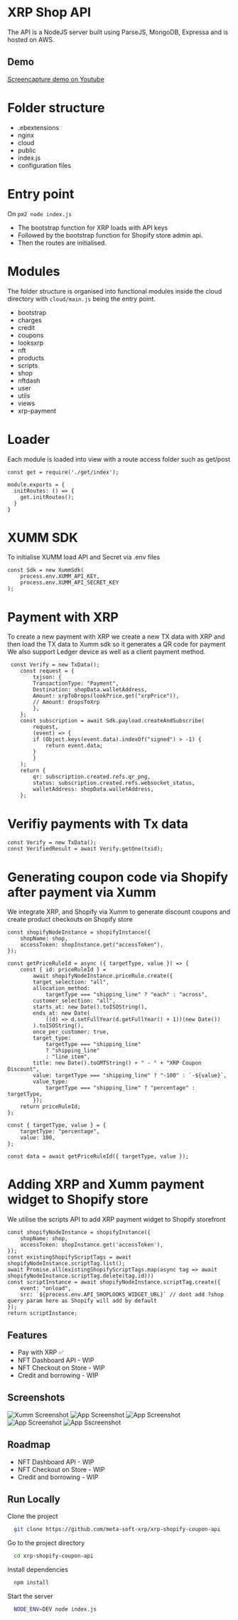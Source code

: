 
# XRP Shop API

The API is a NodeJS server built using ParseJS, MongoDB, Expressa and is hosted on AWS.

## Demo

  [Screencapture demo on Youtube](https://youtu.be/HlNEriQgSpc)

# Folder structure
  - .ebextensions
  - nginx
  - cloud
  - public
  - index.js
  - configuration files 

# Entry point

On ```pm2 node index.js``` 
 - The bootstrap function for XRP loads with API keys
 - Followed by the bootstrap function for Shopify store admin api.
 - Then the routes are initialised.

# Modules

The folder structure is organised into functional modules inside the cloud directory with ```cloud/main.js``` being the entry point.
 - bootstrap
 - charges
 - credit
 - coupons
 - looksxrp
 - nft
 - products
 - scripts
 - shop
 - nftdash
 - user
 - utils
 - views
 - xrp-payment

# Loader
Each module is loaded into view with a route access folder such as get/post
```
const get = require('./get/index');

module.exports = {
  initRoutes: () => {
    get.initRoutes();
  }
}
```

# XUMM SDK
To initialise XUMM load API and Secret via .env files
```
const Sdk = new XummSdk(
    process.env.XUMM_API_KEY,
    process.env.XUMM_API_SECRET_KEY
);
```

# Payment with XRP
To create a new payment with XRP we create a new TX data with XRP and then load the TX data to Xumm sdk so it generates a QR code for payment
We also support Ledger device as well as a client payment method.

```
 const Verify = new TxData();
    const request = {
        txjson: {
        TransactionType: "Payment",
        Destination: shopData.walletAddress,
        Amount: xrpToDrops(lookPrice.get("xrpPrice")),
        // Amount: dropsToXrp
        },
    };
    const subscription = await Sdk.payload.createAndSubscribe(
        request,
        (event) => {
        if (Object.keys(event.data).indexOf("signed") > -1) {
            return event.data;
        }
        }
    );
    return {
        qr: subscription.created.refs.qr_png,
        status: subscription.created.refs.websocket_status,
        walletAddress: shopData.walletAddress,
    };
```

# Verifiy payments with Tx data

```
const Verify = new TxData();
const VerifiedResult = await Verify.getOne(txid);
```

# Generating coupon code via Shopify after payment via Xumm

We integrate XRP, and Shopify via Xumm to generate discount coupons and create product checkouts on Shopify store

```
const shopifyNodeInstance = shopifyInstance({
    shopName: shop,
    accessToken: shopInstance.get("accessToken"),
});

const getPriceRuleId = async ({ targetType, value }) => {
    const { id: priceRuleId } =
        await shopifyNodeInstance.priceRule.create({
        target_selection: "all",
        allocation_method:
            targetType === "shipping_line" ? "each" : "across",
        customer_selection: "all",
        starts_at: new Date().toISOString(),
        ends_at: new Date(
            ((d) => d.setFullYear(d.getFullYear() + 1))(new Date())
        ).toISOString(),
        once_per_customer: true,
        target_type:
            targetType === "shipping_line"
            ? "shipping_line"
            : "line_item",
        title: new Date().toGMTString() + " - " + "XRP Coupon Discount",
        value: targetType === "shipping_line" ? "-100" : `-${value}`,
        value_type:
            targetType === "shipping_line" ? "percentage" : targetType,
        });
    return priceRuleId;
};

const { targetType, value } = {
    targetType: "percentage",
    value: 100,
};

const data = await getPriceRuleId({ targetType, value });
```

# Adding XRP and Xumm payment widget to Shopify store

We utilise the scripts API to add XRP payment widget to Shopify storefront

```
const shopifyNodeInstance = shopifyInstance({
    shopName: shop,
    accessToken: shopInstance.get('accessToken'),
});
const existingShopifyScriptTags = await shopifyNodeInstance.scriptTag.list();
await Promise.all(existingShopifyScriptTags.map(async tag => await shopifyNodeInstance.scriptTag.delete(tag.id)))
const scriptInstance = await shopifyNodeInstance.scriptTag.create({
    event: "onload",
    src: `${process.env.API_SHOPLOOKS_WIDGET_URL}` // dont add ?shop query param here as Shopify will add by default
});
return scriptInstance;
```








## Features

- Pay with XRP ✅
- NFT Dashboard API - WIP
- NFT Checkout on Store - WIP
- Credit and borrowing - WIP


## Screenshots
![Xumm Screenshot](https://github.com/meta-soft-xrp/xrp-shopify-coupon-widget/raw/main/public/screenshoot3.png)
![App Screenshot](https://raw.githubusercontent.com/meta-soft-xrp/xrp-shopify-coupon-client/main/public/create_look.png)
![App Screenshot](https://github.com/meta-soft-xrp/xrp-shopify-coupon-client/raw/main/public/add_look_price.png)
![App Screenshot](https://github.com/meta-soft-xrp/xrp-shopify-coupon-client/raw/main/public/transaction.png)
![App Sscreenshot](https://github.com/meta-soft-xrp/xrp-shopify-coupon-widget/raw/main/public/payment-modal.png)

## Roadmap

- NFT Dashboard API - WIP
- NFT Checkout on Store - WIP
- Credit and borrowing - WIP



## Run Locally

Clone the project

```bash
  git clone https://github.com/meta-soft-xrp/xrp-shopify-coupon-api
```

Go to the project directory

```bash
  cd xrp-shopify-coupon-api
```

Install dependencies

```bash
  npm install
```

Start the server

```bash
  NODE_ENV=DEV node index.js
```

